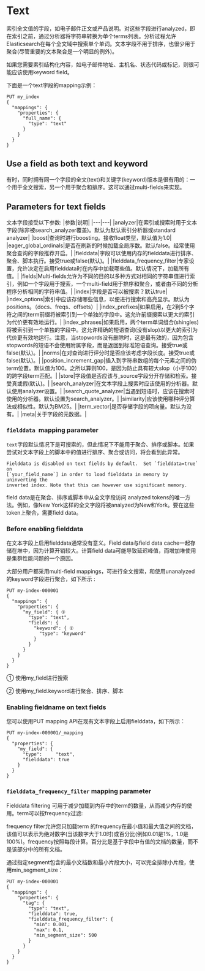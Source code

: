

# Text

索引全文值的字段，如电子邮件正文或产品说明。对这些字段进行analyzed，即在索引之前，通过分析器将字符串转换为单个terms列表。分析过程允许Elasticsearch在每个全文域中搜索单个单词。文本字段不用于排序，也很少用于聚合(尽管重要的文本聚合是一个明显的例外)。

如果您需要索引结构化内容，如电子邮件地址、主机名、状态代码或标记，则很可能应该使用keyword field。

下面是一个text字段的mapping示例：
```
PUT my_index
{
  "mappings": {
    "properties": {
      "full_name": {
        "type": "text"
      }
    }
  }
}
```



## Use a field as both text and keyword

有时，同时拥有同一个字段的全文(text)和关键字(keyword)版本是很有用的：一个用于全文搜索，另一个用于聚合和排序。这可以通过multi-fields来实现。

## Parameters for text fields
文本字段接受以下参数:
|参数|说明|
|---|---|
|analyzer|在索引或搜索时用于文本字段(除非被search_analyzer覆盖)。默认为默认索引分析器或standard analyzer|
|boost|查询时进行boosting。接收float类型，默认值为1.0|
|eager_global_ordinals|是否在刷新的时候加载全局序数。默认false。经常使用聚合查询的字段推荐开启。|
|fielddata|字段可以使用内存的fielddata进行排序、聚合、脚本执行。接受true或false(默认)。|
|fielddata_frequency_filter|专家设置，允许决定在启用fielddata时在内存中加载哪些值。默认情况下，加载所有值。|
|fields|Multi-fields允许为不同的目的以多种方式对相同的字符串值进行索引，例如一个字段用于搜索，一个multi-field用于排序和聚合，或者由不同的分析程序分析相同的字符串值。|
|index|字段是否可以被搜索？默认true|
|index_options|索引中应该存储哪些信息，以便进行搜索和高亮显示。默认为positions。（docs、freqs、offsets）|
|index_prefixes|如果启用，在2到5个字符之间的term前缀将被索引到一个单独的字段中。这允许前缀搜索以更大的索引为代价更有效地运行。|
|index_phrases|如果启用，两个term单词组合(shingles)将被索引到一个单独的字段中。这允许精确的短语查询(没有slop)以更大的索引为代价更有效地运行。注意，当stopwords没有删除时，这是最有效的，因为包含stopwords的短语不会使用附属字段，而是返回到标准短语查询。接受true或false(默认)。|
|norms|在对查询进行评分时是否应该考虑字段长度。接受true或false(默认)。|
|position_increment_gap|插入到字符串数组的每个元素之间的伪term位置。默认值为100。之所以算则100，是因为防止具有较大slop（小于100）的跨字段term匹配。|
|store|字段值是否应该与_source字段分开存储和检索。接受真或假(默认)。|
|search_analyzer|在文本字段上搜索时应该使用的分析器。默认使用analyzer设置。|
|search_quote_analyzer|当遇到短语时，应该在搜索时使用的分析器。默认设置为search_analyzer。|
|similarity|应该使用哪种评分算法或相似性。默认为BM25。|
|term_vector|是否存储字段的项向量。默认为没有。|
|meta|关于字段的元数据。|



### `fielddata `mapping parameter

`text`字段默认情况下是可搜索的，但此情况下不能用于聚合、排序或脚本。如果尝试对文本字段上的脚本中的值进行排序、聚合或访问，将会看到此异常。

```
Fielddata is disabled on text fields by default.  Set `fielddata=true` on
[`your_field_name`] in order to load fielddata in memory by uninverting the
inverted index. Note that this can however use significant memory.
```



field data是在聚合、排序或脚本中从全文字段访问 analyzed tokens的唯一方法。例如，像New York这样的全文字段将被analyzed为New和York。要在这些token上聚合，需要field data。



### Before enabling fielddata

在文本字段上启用fielddata通常没有意义。Field data与field data cache一起存储在堆中，因为计算开销较大。计算field data可能导致延迟峰值，而增加堆使用是集群性能问题的一个原因。

大部分用户都采用multi-field mappings，可进行全文搜索，和使用unanalyzed的keyword字段进行聚合，如下所示 :

```
PUT my-index-000001
{
  "mappings": {
    "properties": {
      "my_field": { ①
        "type": "text",
        "fields": {
          "keyword": { ②
            "type": "keyword"
          }
        }
      }
    }
  }
}
```

① 使用my_field进行搜索

② 使用my_field.keyword进行聚合、排序、脚本



### Enabling fieldname on text fields

您可以使用PUT mapping API在现有文本字段上启用fielddata，如下所示：

```
PUT my-index-000001/_mapping
{
  "properties": {
    "my_field": {
      "type":     "text",
      "fielddata": true
    }
  }
}
```



### `fielddata_frequency_filter`  mapping parameter

Fielddata filtering 可用于减少加载到内存中的term的数量，从而减少内存的使用。term可以按frequency过滤:

frequency filter允许您只加载term 的frequency在最小值和最大值之间的文档，该值可以表示为绝对数字(当该数字大于1.0时)或百分比(例如0.01是1%，1.0是100%)。frequency按照每段计算。百分比是基于字段中有值的文档的数量，而不是该部分中的所有文档。

通过指定segment包含的最小文档数和最小片段大小，可以完全排除小片段，使用min_segment_size：

```
PUT my-index-000001
{
  "mappings": {
    "properties": {
      "tag": {
        "type": "text",
        "fielddata": true,
        "fielddata_frequency_filter": {
          "min": 0.001,
          "max": 0.1,
          "min_segment_size": 500
        }
      }
    }
  }
}
```

